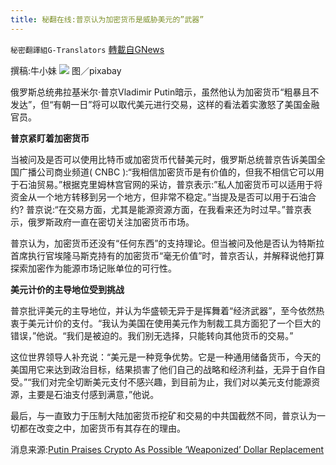 ```yaml
---
title: 秘翻在线:普京认为加密货币是威胁美元的”武器”
---
```

`秘密翻譯組G-Translators` [轉載自GNews](https://gnews.org/zh-hans/1594069/)

撰稿:牛小妹
![](https://assets.gnews.org/wp-content/uploads/2021/10/images.jpg)
图／pixabay

俄罗斯总统弗拉基米尔·普京Vladimir Putin暗示，虽然他认为加密货币“粗暴且不发达”，但“有朝一日”将可以取代美元进行交易，这样的看法着实激怒了美国金融官员。

**普京紧盯着加密货币**

当被问及是否可以使用比特币或加密货币代替美元时，俄罗斯总统普京告诉美国全国广播公司商业频道( CNBC ):“我相信加密货币是有价值的，但我不相信它可以用于石油贸易。”根据克里姆林宫官网的采访，普京表示:”私人加密货币可以适用于将资金从一个地方转移到另一个地方，但非常不稳定。”当提及是否可以用于石油合约? 普京说:“在交易方面，尤其是能源资源方面，在我看来还为时过早。”普京表示，俄罗斯政府一直在密切关注加密货币市场。

普京认为，加密货币还没有“任何东西”的支持理论。但当被问及他是否认为特斯拉首席执行官埃隆马斯克持有的加密货币“毫无价值”时，普京否认，并解释说他打算探索加密作为能源市场记账单位的可行性。

**美元计价的主导地位受到挑战**

普京批评美元的主导地位，并认为华盛顿无异于是挥舞着“经济武器”，至今依然热衷于美元计价的支付。“我认为美国在使用美元作为制裁工具方面犯了一个巨大的错误，”他说。“我们是被迫的。我们别无选择，只能转向其他货币的交易。”

这位世界领导人补充说：“美元是一种竞争优势。它是一种通用储备货币，今天的美国用它来达到政治目标，结果损害了他们自己的战略和经济利益，无异于自作自受。”“我们对完全切断美元支付不感兴趣，到目前为止，我们对以美元支付能源资源，主要是石油支付感到满意，”他说。

最后，与一直致力于压制大陆加密货币挖矿和交易的中共国截然不同，普京认为一切都在改变之中，加密货币有其存在的理由。

消息来源:[Putin Praises Crypto As Possible ‘Weaponized’ Dollar Replacement](http://Putin%20Praises%20Crypto%20As%20Possible%20'Weaponized'%20Dollar%20Replacement)
